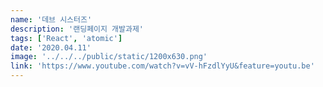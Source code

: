 ```yaml
---
name: '데브 시스터즈'
description: '랜딩페이지 개발과제'
tags: ['React', 'atomic']
date: '2020.04.11'
image: '../../../public/static/1200x630.png'
link: 'https://www.youtube.com/watch?v=vV-hFzdlYyU&feature=youtu.be'
---
```

